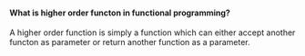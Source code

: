 #### What is higher order functon in functional programming?
A higher order function is simply a function which can either accept another functon as parameter or return another function as a parameter.

